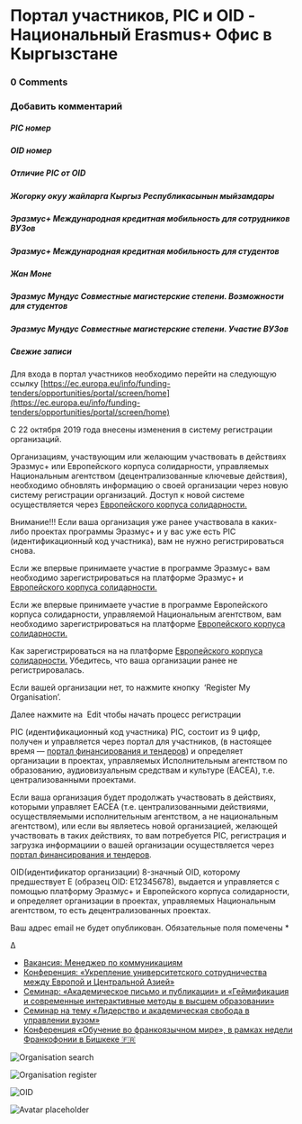 # Портал участников, PIC и OID - Национальный Erasmus+ Офис в Кыргызстане

### 0 Comments

### Добавить комментарий

##### PIC номер

##### OID номер

##### Отличие PIC от OID

##### Жогорку окуу жайларга Кыргыз Республикасынын мыйзамдары

##### Эразмус+ Международная кредитная мобильность для сотрудников ВУЗов

##### Эразмус+ Международная кредитная мобильность для студентов

##### Жан Моне

##### Эразмус Мундус Совместные магистерские степени. Возможности для студентов

##### Эразмус Мундус Совместные магистерские степени. Участие ВУЗов

##### Свежие записи

Для входа в портал участников необходимо перейти на следующую ссылку [https://ec.europa.eu/info/funding-tenders/opportunities/portal/screen/home](https://ec.europa.eu/info/funding-tenders/opportunities/portal/screen/home)



С 22 октября 2019 года внесены изменения в систему регистрации организаций.

Организациям, участвующим или желающим участвовать в действиях Эразмус+ или Европейского корпуса солидарности, управляемых Национальным агентством (децентрализованные ключевые действия), необходимо обновлять информацию о своей организации через новую систему регистрации организаций.
Доступ к новой системе осуществляется через  [Европейского корпуса солидарности.](https://webgate.ec.europa.eu/erasmus-esc/organisation-registration/)

Внимание!!!
Если ваша организация уже ранее участвовала в каких-либо проектах программы Эразмус+ и у вас уже есть PIC (идентификационный код участника), вам не нужно регистрироваться снова.

Если же впервые принимаете участие в программе Эразмус+ вам необходимо зарегистрироваться на платформе Эразмус+ и [Европейского корпуса солидарности.](https://webgate.ec.europa.eu/erasmus-esc/organisation-registration/)



Если же впервые принимаете участие в программе Европейского корпуса солидарности, управляемой Национальным агентством, вам необходимо зарегистрироваться на платформе [Европейского корпуса солидарности.](https://webgate.ec.europa.eu/erasmus-esc/organisation-registration/)

Как зарегистрироваться на  на платформе [Европейского корпуса солидарности.](https://webgate.ec.europa.eu/erasmus-esc/organisation-registration/)
Убедитесь, что ваша организации ранее не регистрировалась.































Если вашей организации нет, то нажмите кнопку  ‘Register My Organisation’.





























Далее нажмите на  Edit чтобы начать процесс регистрации







PIC (идентификационный код участника)
PIC, состоит из 9 цифр, получен и управляется через портал для участников, (в настоящее время — [портал финансирования и тендеров](https://ec.europa.eu/info/funding-tenders/opportunities/portal/screen/home)) и определяет организации в проектах, управляемых Исполнительным агентством по образованию, аудиовизуальным средствам и культуре (EACEA), т.е. централизованными проектами.

Если ваша организация будет продолжать участвовать в действиях, которыми управляет EACEA (т.е. централизованными действиями, осуществляемыми исполнительным агентством, а не национальным агентством), или если вы являетесь новой организацией, желающей участвовать в таких действиях, то вам потребуется PIC, регистрация и загрузка информациии о вашей организации осуществляется через [портал финансирования и тендеров](https://ec.europa.eu/info/funding-tenders/opportunities/portal/screen/home).

OID(идентификатор организации)
8-значный OID, которому предшествует E (образец OID: E12345678), выдается и управляется с помощью платформу Эразмус+ и Европейского корпуса солидарности, и определяет организации в проектах, управляемых Национальным агентством, то есть децентрализованных проектах.



Ваш адрес email не будет опубликован. Обязательные поля помечены *







Δ













* [Вакансия: Менеджер по коммуникациям](https://erasmusplus.kg/blog/2025/05/12/vacancy-communications-manager/)
* [Конференция: «Укрепление университетского сотрудничества между Европой и Центральной Азией»](https://erasmusplus.kg/blog/2025/04/24/%d0%ba%d0%be%d0%bd%d1%84%d0%b5%d1%80%d0%b5%d0%bd%d1%86%d0%b8%d1%8f-%d1%83%d0%ba%d1%80%d0%b5%d0%bf%d0%bb%d0%b5%d0%bd%d0%b8%d0%b5-%d1%83%d0%bd%d0%b8%d0%b2%d0%b5%d1%80%d1%81%d0%b8%d1%82%d0%b5/)
* [Семинар: «Академическое письмо и публикации» и «Геймификация и современные интерактивные методы в высшем образовании»](https://erasmusplus.kg/blog/2025/04/19/seminar_academic_writing_publications_gamification/)
* [Семинар на тему «Лидерство и академическая свобода в управлении вузом»](https://erasmusplus.kg/blog/2025/04/18/seminar_omurov/)
* [Конференция «Обучение во франкоязычном мире», в рамках недели Франкофонии в Бишкеке 🇫🇷](https://erasmusplus.kg/blog/2025/04/11/%d0%ba%d0%be%d0%bd%d1%84%d0%b5%d1%80%d0%b5%d0%bd%d1%86%d0%b8%d1%8f-%d0%be%d0%b1%d1%83%d1%87%d0%b5%d0%bd%d0%b8%d0%b5-%d0%b2%d0%be-%d1%84%d1%80%d0%b0%d0%bd%d0%ba%d0%be%d1%8f%d0%b7%d1%8b%d1%87/)

![Organisation search](http://erasmusplus.kg/en/wp-content/uploads/OID-registration-1.jpg)

![Organisation register](http://erasmusplus.kg/en/wp-content/uploads/OID-registration-2.jpg)

![OID](http://erasmusplus.kg/en/wp-content/uploads/OID-registration-3.jpg)

![Avatar placeholder](https://erasmusplus.kg/wp-content/themes/hestia/assets/img/placeholder.jpg)

